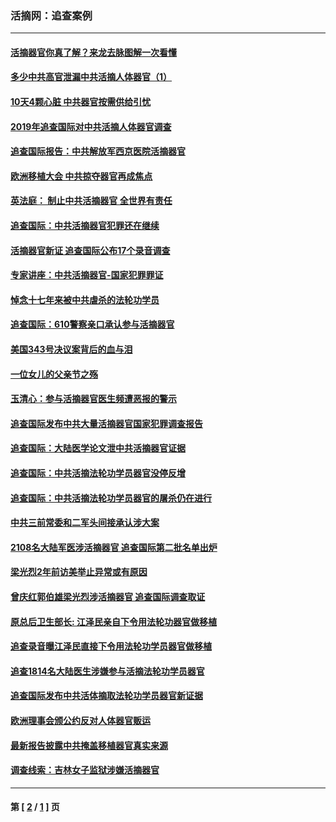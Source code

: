 ### 活摘网：追查案例
---
#### [活摘器官你真了解？来龙去脉图解一次看懂](../../pages/nf5880/n13013820.md?02110430) 
#### [多少中共高官泄漏中共活摘人体器官（1）](../../pages/nf5880/n12671234.md?02110430) 
#### [10天4颗心脏 中共器官按需供给引忧](../../pages/nf5880/n12326366.md?02110430) 
#### [2019年追查国际对中共活摘人体器官调查](../../pages/nf5880/n11917733.md?02110430) 
#### [追查国际报告：中共解放军西京医院活摘器官](../../pages/nf5880/n11838359.md?02110430) 
#### [欧洲移植大会 中共掠夺器官再成焦点](../../pages/nf5880/n11538883.md?02110430) 
#### [英法庭： 制止中共活摘器官 全世界有责任](../../pages/nf5880/n11330691.md?02110430) 
#### [追查国际：中共活摘器官犯罪还在继续](../../pages/nf5880/n11218301.md?02110430) 
#### [活摘器官新证 追查国际公布17个录音调查](../../pages/nf5880/n10897744.md?02110430) 
#### [专家讲座：中共活摘器官-国家犯罪罪证](../../pages/nf5880/n8828153.md?02110430) 
#### [悼念十七年来被中共虐杀的法轮功学员](../../pages/nf5880/n8124823.md?02110430) 
#### [追查国际：610警察亲口承认参与活摘器官](../../pages/nf5880/n8109067.md?02110430) 
#### [美国343号决议案背后的血与泪](../../pages/nf5880/n8020684.md?02110430) 
#### [一位女儿的父亲节之殇](../../pages/nf5880/n8014122.md?02110430) 
#### [玉清心：参与活摘器官医生频遭恶报的警示](../../pages/nf5880/n4637546.md?02110430) 
#### [追查国际发布中共大量活摘器官国家犯罪调查报告](../../pages/nf5880/n4613428.md?02110430) 
#### [追查国际：大陆医学论文泄中共活摘器官证据](../../pages/nf5880/n4608794.md?02110430) 
#### [追查国际：中共活摘法轮功学员器官没停反增](../../pages/nf5880/n4584075.md?02110430) 
#### [追查国际：中共活摘法轮功学员器官的屠杀仍在进行](../../pages/nf5880/n4299154.md?02110430) 
#### [中共三前常委和二军头间接承认涉大案](../../pages/nf5880/n4286244.md?02110430) 
#### [2108名大陆军医涉活摘器官 追查国际第二批名单出炉](../../pages/nf5880/n4284769.md?02110430) 
#### [梁光烈2年前访美举止异常或有原因](../../pages/nf5880/n4279686.md?02110430) 
#### [曾庆红郭伯雄梁光烈涉活摘器官 追查国际调查取证](../../pages/nf5880/n4278462.md?02110430) 
#### [原总后卫生部长: 江泽民亲自下令用法轮功器官做移植](../../pages/nf5880/n4263864.md?02110430) 
#### [追查录音曝江泽民直接下令用法轮功学员器官做移植](../../pages/nf5880/n4261268.md?02110430) 
#### [追查1814名大陆医生涉嫌参与活摘法轮功学员器官](../../pages/nf5880/n4259055.md?02110430) 
#### [追查国际发布中共活体摘取法轮功学员器官新证据](../../pages/nf5880/n4258255.md?02110430) 
#### [欧洲理事会颁公约反对人体器官贩运](../../pages/nf5880/n4206955.md?02110430) 
#### [最新报告披露中共掩盖移植器官真实来源](../../pages/nf5880/n4140084.md?02110430) 
#### [调查线索：吉林女子监狱涉嫌活摘器官](../../pages/nf5880/n4044366.md?02110430) 

---
#### 第 [ [2](./2.md?02110430) / [1](./1.md?02110430) ] 页
